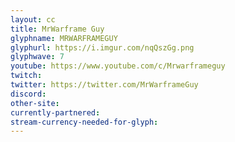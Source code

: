 ```yaml
---
layout: cc
title: MrWarframe Guy
glyphname: MRWARFRAMEGUY
glyphurl: https://i.imgur.com/nqQszGg.png
glyphwave: 7
youtube: https://www.youtube.com/c/Mrwarframeguy
twitch: 
twitter: https://twitter.com/MrWarframeGuy
discord: 
other-site: 
currently-partnered: 
stream-currency-needed-for-glyph: 
---
```


